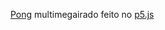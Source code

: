 [Pong](https://editor.p5js.org/diego.treuk/sketches/fqhJ-o-mI) multimegairado feito no [p5.js](https://p5js.org/)
